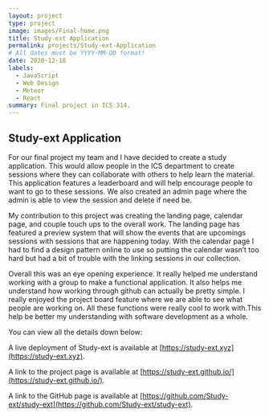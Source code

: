 ```yaml
---
layout: project
type: project
image: images/Final-home.png
title: Study-ext Application
permalink: projects/Study-ext-Application
# All dates must be YYYY-MM-DD format!
date: 2020-12-18
labels:
  - JavaScript
  - Web Design
  - Meteor
  - React
summary: Final project in ICS 314.
---
```


## Study-ext Application

For our final project my team and I have decided to create a study application. This would allow people in the ICS department to create sessions where they can collaborate with others to help learn the material. This application features a leaderboard and will help encourage people to want to go to these sessions. We also created an admin page where the admin is able to view the session and delete if need be. 

My contribution to this project was creating the landing page, calendar page, and couple touch ups to the overall work. The landing page has featured a preview system that will show the events that are upcomings sessions with sessions that are happening today. With the calendar page I had to find a design pattern online to use so putting the calendar wasn’t too hard but had a bit of trouble with the linking sessions in our collection.

Overall this was an eye opening experience. It really helped me understand working with a group to make a functional application. It also helps me understand how working through github can actually be pretty simple. I really enjoyed the project board feature where we are able to see what people are working on. All these functions were really cool to work with.This help be better my understanding with software development as a whole.

You can view all the details down below:

A live deployment of Study-ext is available at [https://study-ext.xyz](https://study-ext.xyz).

A link to the project page is available at [https://study-ext.github.io/](https://study-ext.github.io/).

A link to the GitHub page is available at [https://github.com/Study-ext/study-ext](https://github.com/Study-ext/study-ext).
